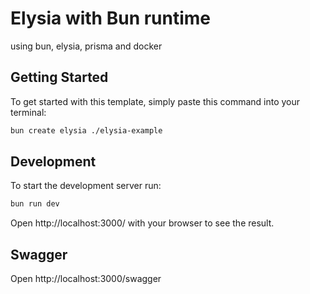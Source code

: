 # Elysia with Bun runtime

using bun, elysia, prisma and docker

## Getting Started

To get started with this template, simply paste this command into your terminal:

```bash
bun create elysia ./elysia-example
```

## Development

To start the development server run:

```bash
bun run dev
```

Open http://localhost:3000/ with your browser to see the result.

## Swagger

Open http://localhost:3000/swagger

